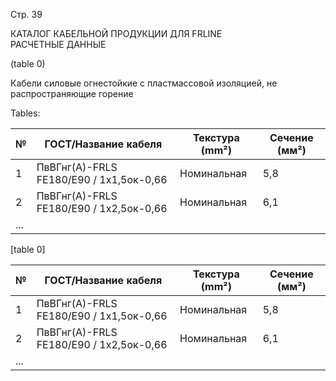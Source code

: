 Стр. 39

КАТАЛОГ КАБЕЛЬНОЙ ПРОДУКЦИИ ДЛЯ FRLINE  
РАСЧЕТНЫЕ ДАННЫЕ  

(table 0)

Кабели силовые огнестойкие с пластмассовой изоляцией, не распространяющие горение

Tables:

| № | ГОСТ/Название кабеля                                                                                   | Текстура (mm²) | Сечение (мм²) |
|---|------------------------------------------------------------------------------------------------------------------|------------------|---------------|
| 1 | ПвВГнг(А)-FRLS FE180/E90 / 1x1,5ок-0,66                                                                                 | Номинальная      | 5,8           |
| 2 | ПвВГнг(А)-FRLS FE180/E90 / 1x2,5ок-0,66                                                                                 | Номинальная      | 6,1           |
| ... |                                                                                                                                 |                 |               |

[table 0]

| № | ГОСТ/Название кабеля                                                                                           | Текстура (mm²) | Сечение (мм²)       |
|---|--------------------------------------------------------------------------------------------------------------|------------------|--------------------|
| 1 | ПвВГнг(А)-FRLS FE180/E90 / 1х1,5ок-0,66                                                                             | Номинальная      | 5,8                |
| 2 | ПвВГнг(А)-FRLS FE180/E90 / 1х2,5ок-0,66                                                                             | Номинальная      | 6,1                |
... |                                                                                                                                 |                  |                    |
